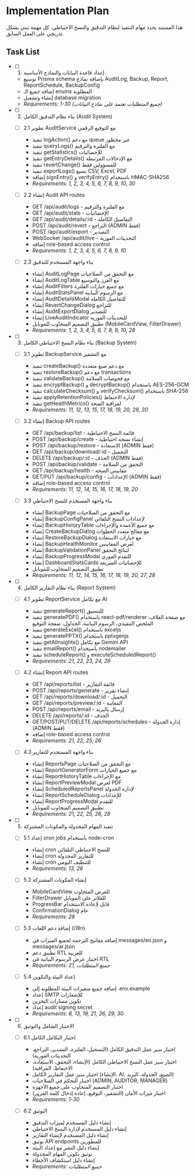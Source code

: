 # Implementation Plan

هذا المستند يحدد مهام التنفيذ لنظام التدقيق والنسخ الاحتياطي. كل مهمة تبني بشكل تدريجي على العمل السابق.

## Task List

- [ ] 1. إعداد قاعدة البيانات والنماذج الأساسية
  - توسيع Prisma schema بإضافة نماذج AuditLog, Backup, Report, ReportSchedule, BackupConfig
  - إضافة جميع الـ enums المطلوبة
  - إنشاء وتشغيل database migration
  - _Requirements: 1-30 (جميع المتطلبات تعتمد على نماذج البيانات)_

- [ ] 2. بناء نظام التدقيق الكامل (Audit System)
  - [ ] 2.1 تطوير AuditService مع التوقيع الرقمي
    - تنفيذ logAction() مع دعم queue غير محظور
    - تنفيذ queryLogs() مع الفلترة والترقيم
    - تنفيذ getStatistics() للإحصائيات
    - تنفيذ getEntryDetails() مع الإدخالات المرتبطة
    - تنفيذ revertChange() للمسؤولين فقط
    - تنفيذ exportLogs() بصيغ CSV, Excel, PDF
    - إضافة signEntry() و verifyEntry() باستخدام HMAC-SHA256
    - _Requirements: 1, 2, 3, 4, 5, 6, 7, 8, 9, 10, 30_
  
  - [ ] 2.2 إنشاء Audit API routes
    - GET /api/audit/logs - مع الفلترة والترقيم
    - GET /api/audit/stats - الإحصائيات
    - GET /api/audit/details/:id - التفاصيل الكاملة
    - POST /api/audit/revert - التراجع (ADMIN فقط)
    - POST /api/audit/export - التصدير
    - WebSocket /api/audit/live - التحديثات الفورية
    - إضافة role-based access control
    - _Requirements: 1, 2, 3, 4, 5, 6, 7, 8, 9, 10_
  
  - [ ] 2.3 بناء واجهة المستخدم للتدقيق
    - إنشاء AuditLogPage مع التحقق من الصلاحيات
    - إنشاء AuditLogTable مع الفرز والتوسيع
    - إنشاء AuditFilters مع جميع خيارات الفلترة
    - إنشاء AuditStatsPanel مع الرسوم البيانية
    - إنشاء AuditDetailsModal للتفاصيل الكاملة
    - إنشاء RevertChangeDialog للتراجع
    - إنشاء AuditExportDialog للتصدير
    - إنشاء LiveAuditIndicator للتحديثات الفورية
    - تطبيق التصميم المتجاوب للموبايل (MobileCardView, FilterDrawer)
    - _Requirements: 1, 2, 3, 4, 5, 6, 7, 8, 9, 10, 28_

- [ ] 3. بناء نظام النسخ الاحتياطي الكامل (Backup System)
  - [ ] 3.1 تطوير BackupService مع التشفير
    - تنفيذ createBackup() مع دعم صيغ متعددة
    - تنفيذ restoreBackup() مع دعم transactions
    - تنفيذ validateBackup() مع فحوصات السلامة
    - تنفيذ encryptBackup() و decryptBackup() باستخدام AES-256-GCM
    - تنفيذ calculateChecksum() و verifyChecksum() باستخدام SHA-256
    - تنفيذ applyRetentionPolicies() لإدارة الاحتفاظ
    - تنفيذ getHealthMetrics() لمراقبة الصحة
    - _Requirements: 11, 12, 13, 15, 17, 18, 19, 20, 29, 30_
  
  - [ ] 3.2 إنشاء Backup API routes
    - GET /api/backup/list - قائمة النسخ الاحتياطية
    - POST /api/backup/create - إنشاء نسخة احتياطية
    - POST /api/backup/restore - الاستعادة (ADMIN فقط)
    - GET /api/backup/download/:id - التحميل
    - DELETE /api/backup/:id - الحذف (ADMIN فقط)
    - POST /api/backup/validate - التحقق من السلامة
    - GET /api/backup/health - مقاييس الصحة
    - GET/PUT /api/backup/config - الإعدادات (ADMIN فقط)
    - إضافة role-based access control
    - _Requirements: 11, 12, 14, 15, 16, 17, 18, 19, 20_
  
  - [ ] 3.3 بناء واجهة المستخدم للنسخ الاحتياطي
    - إنشاء BackupPage مع التحقق من الصلاحيات
    - إنشاء BackupConfigPanel لإعدادات النسخ التلقائي
    - إنشاء BackupHistoryTable مع جميع الأعمدة والإجراءات
    - إنشاء CreateBackupDialog مع معالج متعدد الخطوات
    - إنشاء RestoreBackupDialog مع خيارات الاستعادة
    - إنشاء BackupHealthMonitor لعرض المقاييس
    - إنشاء BackupValidationPanel لنتائج التحقق
    - إنشاء BackupProgressModal للتقدم الفوري
    - إنشاء DashboardStatsCards للإحصائيات السريعة
    - تطبيق التصميم المتجاوب للموبايل
    - _Requirements: 11, 12, 14, 15, 16, 17, 18, 19, 20, 27, 28_

- [ ] 4. بناء نظام التقارير الكامل (Report System)
  - [ ] 4.1 تطوير ReportService مع تكامل AI
    - تنفيذ generateReport() للتنسيق
    - تنفيذ generatePDF() باستخدام react-pdf/renderer مع صفحة الغلاف، الملخص التنفيذي، الرسوم البيانية، الجداول، صفحة التوقيع
    - تنفيذ generateExcel() باستخدام exceljs
    - تنفيذ generatePPTX() باستخدام pptxgenjs
    - تنفيذ getAIInsights() مع تكامل Gemini API
    - تنفيذ emailReport() باستخدام nodemailer
    - تنفيذ scheduleReport() و executeScheduledReport()
    - _Requirements: 21, 22, 23, 24, 26_
  
  - [ ] 4.2 إنشاء Report API routes
    - GET /api/reports/list - قائمة التقارير
    - POST /api/reports/generate - إنشاء تقرير
    - GET /api/reports/download/:id - التحميل
    - GET /api/reports/preview/:id - المعاينة
    - POST /api/reports/email - إرسال بالبريد
    - DELETE /api/reports/:id - الحذف
    - GET/POST/PUT/DELETE /api/reports/schedules - إدارة الجدولة (ADMIN فقط)
    - إضافة role-based access control
    - _Requirements: 21, 22, 25, 26_
  
  - [ ] 4.3 بناء واجهة المستخدم للتقارير
    - إنشاء ReportsPage مع التحقق من الصلاحيات
    - إنشاء ReportGeneratorForm مع جميع الخيارات
    - إنشاء ReportHistoryTable مع الإجراءات
    - إنشاء ReportPreviewModal لعرض PDF
    - إنشاء ScheduledReportsPanel لإدارة الجدولة
    - إنشاء ReportScheduleDialog للإعدادات
    - إنشاء ReportProgressModal للتقدم
    - تطبيق التصميم المتجاوب للموبايل
    - _Requirements: 21, 22, 25, 26, 28_

- [ ] 5. تنفيذ المهام المجدولة والمكونات المشتركة
  - [ ] 5.1 إعداد cron jobs باستخدام node-cron
    - إنشاء cron للنسخ الاحتياطي التلقائي
    - إنشاء cron للتقارير المجدولة
    - إنشاء cron للتنظيف اليومي
    - _Requirements: 13, 26_
  
  - [ ] 5.2 إنشاء المكونات المشتركة
    - MobileCardView للعرض المتجاوب
    - FilterDrawer للفلاتر على الموبايل
    - ProgressBar قابل لإعادة الاستخدام
    - ConfirmationDialog عام
    - _Requirements: 28_
  
  - [ ] 5.3 إضافة دعم اللغات (i18n)
    - إضافة مفاتيح الترجمة لجميع الميزات في messages/en.json و messages/ar.json
    - تطبيق دعم RTL للعربية
    - اختبار عرض الرسوم البيانية في RTL
    - _Requirements: 21, جميع المتطلبات_
  
  - [ ] 5.4 إعداد البيئة والتكوين
    - إضافة جميع متغيرات البيئة المطلوبة إلى .env.example
    - إعداد SMTP للإشعارات
    - تكوين مسارات التخزين
    - إعداد audit signing secret
    - _Requirements: 8, 13, 19, 21, 26, 29, 30_

- [ ] 6. الاختبار الشامل والتوثيق
  - [ ] 6.1 اختبار التكامل الكامل
    - اختبار سير عمل التدقيق الكامل (التسجيل، الفلترة، التصدير، التراجع، التحديثات الفورية)
    - اختبار سير عمل النسخ الاحتياطي الكامل (الإنشاء، التحقق، الاستعادة، الاحتفاظ، المراقبة)
    - اختبار سير عمل التقارير الكامل (الإنشاء، AI، الصيغ، الجدولة، البريد)
    - اختبار التحكم في الصلاحيات (ADMIN, AUDITOR, MANAGER)
    - اختبار التصميم المتجاوب على جميع الأجهزة
    - اختبار ميزات الأمان (التشفير، التوقيع، إعادة إدخال كلمة المرور)
    - _Requirements: 1-30_
  
  - [ ] 6.2 التوثيق
    - إنشاء دليل المستخدم لميزات التدقيق
    - إنشاء دليل المستخدم لإدارة النسخ الاحتياطي
    - إنشاء دليل المستخدم لإنشاء التقارير
    - توثيق API endpoints للمطورين
    - إنشاء دليل النشر مع إعداد البيئة
    - توثيق تكوين المهام المجدولة
    - إنشاء دليل استكشاف الأخطاء
    - _Requirements: جميع المتطلبات_
